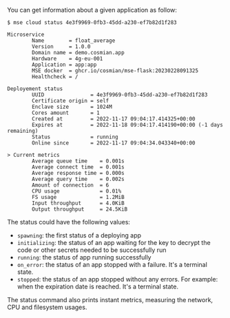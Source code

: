 
You can get information about a given application as follow:

```console
$ mse cloud status 4e3f9969-0fb3-45dd-a230-ef7b82d1f283

Microservice
        Name        = float_average
        Version     = 1.0.0
        Domain name = demo.cosmian.app
        Hardware    = 4g-eu-001
        Application = app:app
        MSE docker  = ghcr.io/cosmian/mse-flask:20230228091325
        Healthcheck = /

Deployement status
        UUID               = 4e3f9969-0fb3-45dd-a230-ef7b82d1f283
        Certificate origin = self
        Enclave size       = 1024M
        Cores amount       = 1
        Created at         = 2022-11-17 09:04:17.414325+00:00
        Expires at         = 2022-11-18 09:04:17.414190+00:00 (-1 days remaining)
        Status             = running
        Online since       = 2022-11-17 09:04:34.043340+00:00

> Current metrics
        Average queue time    = 0.001s
        Average connect time  = 0.001s
        Average response time = 0.000s
        Average query time    = 0.002s
        Amount of connection  = 6
        CPU usage             = 0.01%
        FS usage              = 1.2MiB
        Input throughput      = 4.0KiB
        Output throughput     = 24.5KiB       
```

The status could have the following values:
- `spawning`: the first status of a deploying app
- `initializing`: the status of an app waiting for the key to decrypt the code or other secrets needed to be successfully run
- `running`: the status of app running successfully 
- `on_error`: the status of an app stopped with a failure. It's a terminal state.
- `stopped`: the status of an app stopped without any errors. For example: when the expiration date is reached. It's a terminal state.

The status command also prints instant metrics, measuring the network, CPU and filesystem usages.